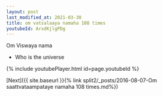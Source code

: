 ```yaml
---
layout: post
last_modified_at: 2021-03-30
title: om vatsalaaya namaha 108 times
youtubeId: ArxdKjlgPDg
---
```

 
 
Om Viswaya nama 
 
 -  Who is the universe 
 
  
 
  
 
 
 
 
 
 


{% include youtubePlayer.html id=page.youtubeId %}
 
[Next]({{ site.baseurl }}{% link  split2/_posts/2016-08-07-Om saattvataampataye namaha 108 times.md%})
 
